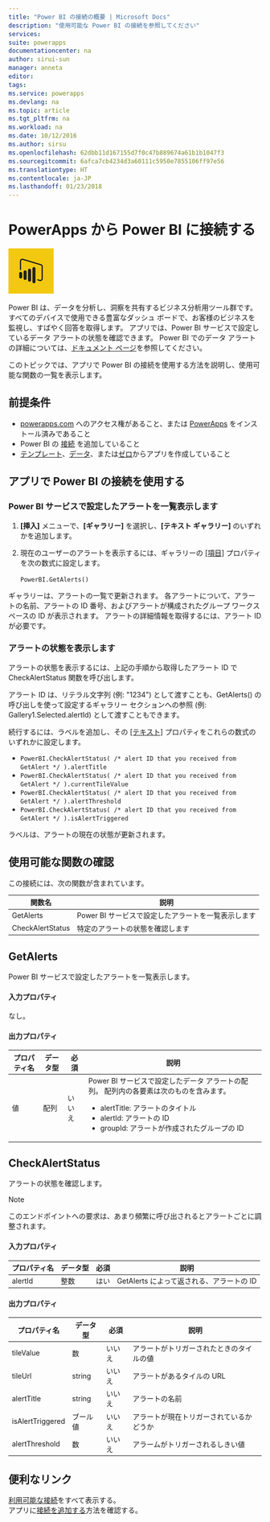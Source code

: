 ```yaml
---
title: "Power BI の接続の概要 | Microsoft Docs"
description: "使用可能な Power BI の接続を参照してください"
services: 
suite: powerapps
documentationcenter: na
author: sirui-sun
manager: anneta
editor: 
tags: 
ms.service: powerapps
ms.devlang: na
ms.topic: article
ms.tgt_pltfrm: na
ms.workload: na
ms.date: 10/12/2016
ms.author: sirsu
ms.openlocfilehash: 62dbb11d167155d7f0c47b889674a61b1b1047f3
ms.sourcegitcommit: 6afca7cb4234d3a60111c5950e7855106ff97e56
ms.translationtype: HT
ms.contentlocale: ja-JP
ms.lasthandoff: 01/23/2018
---
```

# <a name="connect-to-power-bi-from-powerapps"></a>PowerApps から Power BI に接続する
![Power BI](./media/connection-powerbi/powerbiicon.png)

Power BI は、データを分析し、洞察を共有するビジネス分析用ツール群です。 すべてのデバイスで使用できる豊富なダッシュ ボードで、お客様のビジネスを監視し、すばやく回答を取得します。 アプリでは、Power BI サービスで設定しているデータ アラートの状態を確認できます。 Power BI でのデータ アラートの詳細については、[ドキュメント ページ](https://powerbi.microsoft.com/documentation/powerbi-service-set-data-alerts/)を参照してください。

このトピックでは、アプリで Power BI の接続を使用する方法を説明し、使用可能な関数の一覧を表示します。

## <a name="prerequisites"></a>前提条件
* [powerapps.com](https://powerapps.com) へのアクセス権があること、または [PowerApps](http://aka.ms/powerappsinstall) をインストール済みであること
* Power BI の [接続](https://powerapps.microsoft.com/tutorials/add-manage-connections/) を追加していること
* [テンプレート](https://powerapps.microsoft.com/tutorials/get-started-test-drive/)、[データ](https://powerapps.microsoft.com/tutorials/get-started-create-from-data/)、または[ゼロ](https://powerapps.microsoft.com/tutorials/get-started-create-from-blank/)からアプリを作成していること

## <a name="use-the-power-bi-connection-in-your-app"></a>アプリで Power BI の接続を使用する
### <a name="list-the-alerts-that-youve-set-up-in-the-power-bi-service"></a>Power BI サービスで設定したアラートを一覧表示します
1. **[挿入]** メニューで、**[ギャラリー]** を選択し、**[テキスト ギャラリー]** のいずれかを追加します。
2. 現在のユーザーのアラートを表示するには、ギャラリーの [[項目]](../controls/properties-core.md) プロパティを次の数式に設定します。
   
   `PowerBI.GetAlerts()`

ギャラリーは、アラートの一覧で更新されます。 各アラートについて、アラートの名前、アラートの ID 番号、およびアラートが構成されたグループ ワークスペースの ID が表示されます。 アラートの詳細情報を取得するには、アラート ID が必要です。

### <a name="view-the-status-of-an-alert"></a>アラートの状態を表示します
アラートの状態を表示するには、上記の手順から取得したアラート ID で CheckAlertStatus 関数を呼び出します。

アラート ID は、リテラル文字列 (例: "1234") として渡すことも、GetAlerts() の呼び出しを使って設定するギャラリー セクションへの参照 (例: Gallery1.Selected.alertId) として渡すこともできます。

続行するには、ラベルを追加し、その [[テキスト]](../controls/properties-core.md) プロパティをこれらの数式のいずれかに設定します。

* `PowerBI.CheckAlertStatus( /* alert ID that you received from GetAlert */ ).alertTitle`
* `PowerBI.CheckAlertStatus( /* alert ID that you received from GetAlert */ ).currentTileValue`
* `PowerBI.CheckAlertStatus( /* alert ID that you received from GetAlert */ ).alertThreshold`
* `PowerBI.CheckAlertStatus( /* alert ID that you received from GetAlert */ ).isAlertTriggered`

ラベルは、アラートの現在の状態が更新されます。

## <a name="view-the-available-functions"></a>使用可能な関数の確認
この接続には、次の関数が含まれています。

| 関数名 | 説明 |
| --- | --- |
| GetAlerts |Power BI サービスで設定したアラートを一覧表示します |
| CheckAlertStatus |特定のアラートの状態を確認します |

## <a name="getalerts"></a>GetAlerts
Power BI サービスで設定したアラートを一覧表示します。

#### <a name="input-properties"></a>入力プロパティ
なし。

#### <a name="output-properties"></a>出力プロパティ
| プロパティ名 | データ型 | 必須 | 説明 |
| --- | --- | --- | --- |
| 値 |配列 |いいえ |Power BI サービスで設定したデータ アラートの配列。 配列内の各要素は次のものを含みます。 <ul><li>alertTitle: アラートのタイトル</li><li>alertId: アラートの ID</li><li>groupId: アラートが作成されたグループの ID</li></ul> |

## <a name="checkalertstatus"></a>CheckAlertStatus
アラートの状態を確認します。

> [!NOTE]
> このエンドポイントへの要求は、あまり頻繁に呼び出されるとアラートごとに調整されます。

#### <a name="input-properties"></a>入力プロパティ
| プロパティ名 | データ型 | 必須 | 説明 |
| --- | --- | --- | --- |
| alertId |整数 |はい |GetAlerts によって返される、アラートの ID |

#### <a name="output-properties"></a>出力プロパティ
| プロパティ名 | データ型 | 必須 | 説明 |
| --- | --- | --- | --- |
| tileValue |数 |いいえ |アラートがトリガーされたときのタイルの値 |
| tileUrl |string |いいえ |アラートがあるタイルの URL |
| alertTitle |string |いいえ |アラートの名前 |
| isAlertTriggered |ブール値 |いいえ |アラートが現在トリガーされているかどうか |
| alertThreshold |数 |いいえ |アラームがトリガーされるしきい値 |

## <a name="helpful-links"></a>便利なリンク
[利用可能な接続](../connections-list.md)をすべて表示する。  
アプリに[接続を追加する](../add-manage-connections.md)方法を確認する。

